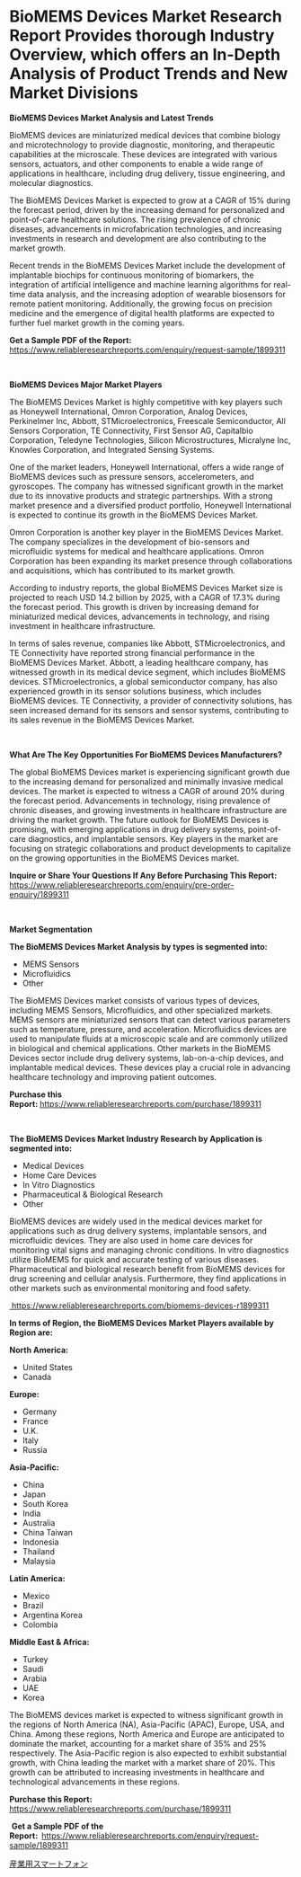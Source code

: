 <p><h1>BioMEMS Devices Market Research Report Provides thorough Industry Overview, which offers an In-Depth Analysis of Product Trends and New Market Divisions</h1></p><p><strong>BioMEMS Devices Market Analysis and Latest Trends</strong></p>
<p><p>BioMEMS devices are miniaturized medical devices that combine biology and microtechnology to provide diagnostic, monitoring, and therapeutic capabilities at the microscale. These devices are integrated with various sensors, actuators, and other components to enable a wide range of applications in healthcare, including drug delivery, tissue engineering, and molecular diagnostics.</p><p>The BioMEMS Devices Market is expected to grow at a CAGR of 15% during the forecast period, driven by the increasing demand for personalized and point-of-care healthcare solutions. The rising prevalence of chronic diseases, advancements in microfabrication technologies, and increasing investments in research and development are also contributing to the market growth.</p><p>Recent trends in the BioMEMS Devices Market include the development of implantable biochips for continuous monitoring of biomarkers, the integration of artificial intelligence and machine learning algorithms for real-time data analysis, and the increasing adoption of wearable biosensors for remote patient monitoring. Additionally, the growing focus on precision medicine and the emergence of digital health platforms are expected to further fuel market growth in the coming years.</p></p>
<p><strong>Get a Sample PDF of the Report:&nbsp;</strong> <a href="https://www.reliableresearchreports.com/enquiry/request-sample/1899311">https://www.reliableresearchreports.com/enquiry/request-sample/1899311</a></p>
<p>&nbsp;</p>
<p><strong>BioMEMS Devices Major Market Players</strong></p>
<p><p>The BioMEMS Devices Market is highly competitive with key players such as Honeywell International, Omron Corporation, Analog Devices, Perkinelmer Inc, Abbott, STMicroelectronics, Freescale Semiconductor, All Sensors Corporation, TE Connectivity, First Sensor AG, Capitalbio Corporation, Teledyne Technologies, Silicon Microstructures, Micralyne Inc, Knowles Corporation, and Integrated Sensing Systems.</p><p>One of the market leaders, Honeywell International, offers a wide range of BioMEMS devices such as pressure sensors, accelerometers, and gyroscopes. The company has witnessed significant growth in the market due to its innovative products and strategic partnerships. With a strong market presence and a diversified product portfolio, Honeywell International is expected to continue its growth in the BioMEMS Devices Market.</p><p>Omron Corporation is another key player in the BioMEMS Devices Market. The company specializes in the development of bio-sensors and microfluidic systems for medical and healthcare applications. Omron Corporation has been expanding its market presence through collaborations and acquisitions, which has contributed to its market growth.</p><p>According to industry reports, the global BioMEMS Devices Market size is projected to reach USD 14.2 billion by 2025, with a CAGR of 17.3% during the forecast period. This growth is driven by increasing demand for miniaturized medical devices, advancements in technology, and rising investment in healthcare infrastructure.</p><p>In terms of sales revenue, companies like Abbott, STMicroelectronics, and TE Connectivity have reported strong financial performance in the BioMEMS Devices Market. Abbott, a leading healthcare company, has witnessed growth in its medical device segment, which includes BioMEMS devices. STMicroelectronics, a global semiconductor company, has also experienced growth in its sensor solutions business, which includes BioMEMS devices. TE Connectivity, a provider of connectivity solutions, has seen increased demand for its sensors and sensor systems, contributing to its sales revenue in the BioMEMS Devices Market.</p></p>
<p>&nbsp;</p>
<p><strong>What Are The Key Opportunities For BioMEMS Devices Manufacturers?</strong></p>
<p><p>The global BioMEMS Devices market is experiencing significant growth due to the increasing demand for personalized and minimally invasive medical devices. The market is expected to witness a CAGR of around 20% during the forecast period. Advancements in technology, rising prevalence of chronic diseases, and growing investments in healthcare infrastructure are driving the market growth. The future outlook for BioMEMS Devices is promising, with emerging applications in drug delivery systems, point-of-care diagnostics, and implantable sensors. Key players in the market are focusing on strategic collaborations and product developments to capitalize on the growing opportunities in the BioMEMS Devices market.</p></p>
<p><strong>Inquire or Share Your Questions If Any Before Purchasing This Report:</strong> <a href="https://www.reliableresearchreports.com/enquiry/pre-order-enquiry/1899311">https://www.reliableresearchreports.com/enquiry/pre-order-enquiry/1899311</a></p>
<p>&nbsp;</p>
<p><strong>Market Segmentation</strong></p>
<p><strong>The BioMEMS Devices Market Analysis by types is segmented into:</strong></p>
<p><ul><li>MEMS Sensors</li><li>Microfluidics</li><li>Other</li></ul></p>
<p><p>The BioMEMS Devices market consists of various types of devices, including MEMS Sensors, Microfluidics, and other specialized markets. MEMS sensors are miniaturized sensors that can detect various parameters such as temperature, pressure, and acceleration. Microfluidics devices are used to manipulate fluids at a microscopic scale and are commonly utilized in biological and chemical applications. Other markets in the BioMEMS Devices sector include drug delivery systems, lab-on-a-chip devices, and implantable medical devices. These devices play a crucial role in advancing healthcare technology and improving patient outcomes.</p></p>
<p><strong>Purchase this Report:&nbsp;</strong><a href="https://www.reliableresearchreports.com/purchase/1899311">https://www.reliableresearchreports.com/purchase/1899311</a></p>
<p>&nbsp;</p>
<p><strong>The BioMEMS Devices Market Industry Research by Application is segmented into:</strong></p>
<p><ul><li>Medical Devices</li><li>Home Care Devices</li><li>In Vitro Diagnostics</li><li>Pharmaceutical & Biological Research</li><li>Other</li></ul></p>
<p><p>BioMEMS devices are widely used in the medical devices market for applications such as drug delivery systems, implantable sensors, and microfluidic devices. They are also used in home care devices for monitoring vital signs and managing chronic conditions. In vitro diagnostics utilize BioMEMS for quick and accurate testing of various diseases. Pharmaceutical and biological research benefit from BioMEMS devices for drug screening and cellular analysis. Furthermore, they find applications in other markets such as environmental monitoring and food safety.</p></p>
<p><a href="https://www.reliableresearchreports.com/biomems-devices-r1899311">&nbsp;https://www.reliableresearchreports.com/biomems-devices-r1899311</a></p>
<p><strong>In terms of Region, the BioMEMS Devices Market Players available by Region are:</strong></p>
<p>
    <p> <strong> North America: </strong>
        <ul>
            <li>United States</li>
            <li>Canada</li>
        </ul>
        </p> 
    <p> <strong> Europe: </strong>
        <ul>
            <li>Germany</li>
            <li>France</li>
            <li>U.K.</li>
            <li>Italy</li>
            <li>Russia</li>
        </ul>
        </p> 
    <p> <strong> Asia-Pacific: </strong>
        <ul>
            <li>China</li>
            <li>Japan</li>
            <li>South Korea</li>
            <li>India</li>
            <li>Australia</li>
            <li>China Taiwan</li>
            <li>Indonesia</li>
            <li>Thailand</li>
            <li>Malaysia</li>
        </ul>
        </p> 
    <p> <strong> Latin America: </strong>
        <ul>
            <li>Mexico</li>
            <li>Brazil</li>
            <li>Argentina Korea</li>
            <li>Colombia</li>
        </ul>
        </p> 
    <p> <strong> Middle East & Africa: </strong>
        <ul>
            <li>Turkey</li>
            <li>Saudi</li>
            <li>Arabia</li>
            <li>UAE</li>
            <li>Korea</li>
        </ul>
    </p>
    </p>
<p><p>The BioMEMS devices market is expected to witness significant growth in the regions of North America (NA), Asia-Pacific (APAC), Europe, USA, and China. Among these regions, North America and Europe are anticipated to dominate the market, accounting for a market share of 35% and 25% respectively. The Asia-Pacific region is also expected to exhibit substantial growth, with China leading the market with a market share of 20%. This growth can be attributed to increasing investments in healthcare and technological advancements in these regions.</p></p>
<p><strong>Purchase this Report: </strong><a href="https://www.reliableresearchreports.com/purchase/1899311">https://www.reliableresearchreports.com/purchase/1899311</a></p>
<p>&nbsp;<strong>Get a Sample PDF of the Report:&nbsp;&nbsp;</strong><a href="https://www.reliableresearchreports.com/enquiry/request-sample/1899311">https://www.reliableresearchreports.com/enquiry/request-sample/1899311</a></p>
<p><strong></strong></p>
<p><p><a href="https://github.com/Sophiaard2003/Market-Research-Report-List-1/blob/main/727560636911.md">産業用スマートフォン</a></p></p>